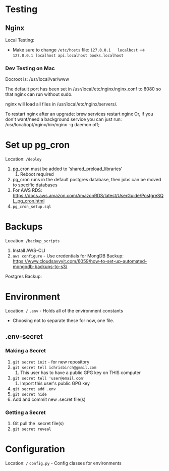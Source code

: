
Testing
=======
## Nginx
Local Testing:
- Make sure to change `/etc/hosts` file:
  `127.0.0.1   localhost` --> `127.0.0.1 localhost api.localhost books.localhost`

### Dev Testing on Mac
Docroot is: /usr/local/var/www

The default port has been set in /usr/local/etc/nginx/nginx.conf to 8080 so that
nginx can run without sudo.

nginx will load all files in /usr/local/etc/nginx/servers/.

To restart nginx after an upgrade:
  brew services restart nginx
Or, if you don't want/need a background service you can just run:
  /usr/local/opt/nginx/bin/nginx -g daemon off;






Set up pg_cron
================
Location: `/deploy`
1. pg_cron must be added to 'shared_preload_libraries'
   1. Reboot required
2. pg_cron runs in the default postgres database, then jobs can be moved to specific databases
3. For AWS RDS: https://docs.aws.amazon.com/AmazonRDS/latest/UserGuide/PostgreSQL_pg_cron.html
4. `pg_cron_setup.sql`



Backups
=======
Location: `/backup_scripts`
1. Install AWS-CLI
2. `aws configure` - Use credentials for 
MongDB Backup:
https://www.cloudsavvyit.com/6059/how-to-set-up-automated-mongodb-backups-to-s3/

Postgres Backup:



Environment
=============
Location: `/`
`.env` - Holds all of the environment constants
  - Choosing not to separate these for now, one file.

## .env-secret

### Making a Secret
1. `git secret init` - for new repository
2. `git secret tell ichrisbirch@gmail.com`
   1. This user has to have a public GPG key on THIS computer
3. `git secret tell 'user@email.com'`
   1. Import this user's public GPG key
4. `git secret add .env`
5. `git secret hide`
6. Add and commit new .secret file(s)

### Getting a Secret
1. Git pull the .secret file(s)
2. `git secret reveal`



Configuration
=============
Location: `/`
`config.py` - Config classes for environments
